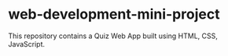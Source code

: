 # web-development-mini-project
This repository contains a Quiz Web App built using HTML, CSS, JavaScript. 

